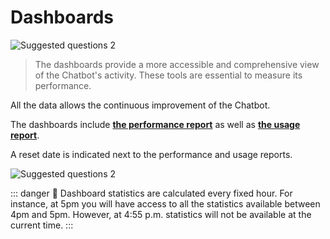 # Dashboards

<div class="image_center">
  <img :src="$withBase('/assets/img/en/dashboards/dashboard1.png')" alt="Suggested questions 2">
</div>

>   The dashboards provide a more accessible and comprehensive view of the
>   Chatbot's activity. These tools are essential to measure its performance.

All the data allows the continuous improvement of the Chatbot.

The dashboards include [**the performance report**](/en/chatbot/Dashboards/Performance.html) as well as
[**the usage report**](/en/chatbot/Dashboards/Usage.html).


A reset date is indicated next to the performance and usage reports.

<div class="image_center">
  <img :src="$withBase('/assets/img/en/dashboards/dashboard2.png')" alt="Suggested questions 2">
</div>


::: danger 🔴
Dashboard statistics are calculated every fixed hour. For instance, at 5pm you
will have access to all the statistics available between 4pm and 5pm. However,
at 4:55 p.m. statistics will not be available at the current time.
:::

